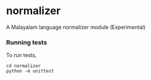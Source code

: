 normalizer
==========

A Malayalam language normalizer module (Experimental)

### Running tests ###
To run tests, 
```
cd normalizer
python -m unittest
```
